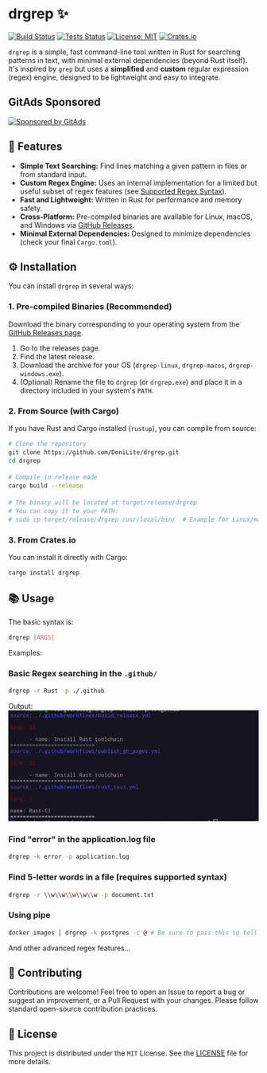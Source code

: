 # drgrep ✨
<!-- GitAds-Verify: R9KIL8CL5M8ZY1CSE5CLUV3ZX7ON8RRZ -->
[![Build Status](https://github.com/DoniLite/drgrep/actions/workflows/build_release.yml/badge.svg)](https://github.com/DoniLite/drgrep/actions/workflows/build_release.yml)
[![Tests Status](https://github.com/DoniLite/drgrep/actions/workflows/rust_test.yml/badge.svg)](https://github.com/DoniLite/drgrep/actions/workflows/rust_test.yml)
[![License: MIT](https://img.shields.io/badge/License-MIT-yellow.svg)](https://opensource.org/licenses/MIT)
[![Crates.io](https://img.shields.io/crates/v/drgrep.svg)](https://crates.io/crates/drgrep)

`drgrep` is a simple, fast command-line tool written in Rust for searching patterns in text, with minimal external dependencies (beyond Rust itself). It's inspired by `grep` but uses a **simplified** and **custom** regular expression (regex) engine, designed to be lightweight and easy to integrate.

## GitAds Sponsored
[![Sponsored by GitAds](https://gitads.dev/v1/ad-serve?source=donilite/drgrep@github)](https://gitads.dev/v1/ad-track?source=donilite/drgrep@github)

## 🚀 Features

* **Simple Text Searching:** Find lines matching a given pattern in files or from standard input.
* **Custom Regex Engine:** Uses an internal implementation for a limited but useful subset of regex features (see [Supported Regex Syntax](https://donilite.github.io/drgrep/drgrep/regex/pattern/index.html)).
* **Fast and Lightweight:** Written in Rust for performance and memory safety.
* **Cross-Platform:** Pre-compiled binaries are available for Linux, macOS, and Windows via [GitHub Releases](https://github.com/DoniLite/drgrep/releases).
* **Minimal External Dependencies:** Designed to minimize dependencies (check your final `Cargo.toml`).

## ⚙️ Installation

You can install `drgrep` in several ways:

### 1. Pre-compiled Binaries (Recommended)

Download the binary corresponding to your operating system from the [GitHub Releases page](https://github.com/DoniLite/drgrep/releases).

1. Go to the releases page.
2. Find the latest release.
3. Download the archive for your OS (`drgrep-linux`, `drgrep-macos`, `drgrep-windows.exe`).
4. (Optional) Rename the file to `drgrep` (or `drgrep.exe`) and place it in a directory included in your system's `PATH`.

### 2. From Source (with Cargo)

If you have Rust and Cargo installed (`rustup`), you can compile from source:

```bash
# Clone the repository
git clone https://github.com/DoniLite/drgrep.git
cd drgrep

# Compile in release mode
cargo build --release

# The binary will be located at target/release/drgrep
# You can copy it to your PATH:
# sudo cp target/release/drgrep /usr/local/bin/  # Example for Linux/macOS
```

### 3. From Crates.io

You can install it directly with Cargo:

```bash
cargo install drgrep
```

## 📚 Usage

The basic syntax is:

```bash
drgrep [ARGS]
```

Examples:

### Basic Regex searching in the `.github/`

```sh
drgrep -r Rust -p ./.github
```

Output: ![image](./assets/Capture%20d’écran%20du%202025-04-17%2020-40-36.png)

### Find "error" in the application.log file

```sh
drgrep -k error -p application.log
```

### Find 5-letter words in a file (requires supported syntax)

```sh
drgrep -r \\w\\w\\w\\w\\w -p document.txt
```

### Using pipe

```sh
docker images | drgrep -k postgres -c @ # Be sure to pass this to tell the program to read the standard output
```

And other advanced regex features...

## 🌱 Contributing

Contributions are welcome! Feel free to open an Issue to report a bug or suggest an improvement, or a Pull Request with your changes.
Please follow standard open-source contribution practices.

## 📜 License

This project is distributed under the `MIT` License. See the [LICENSE](./LICENSE) file for more details.
